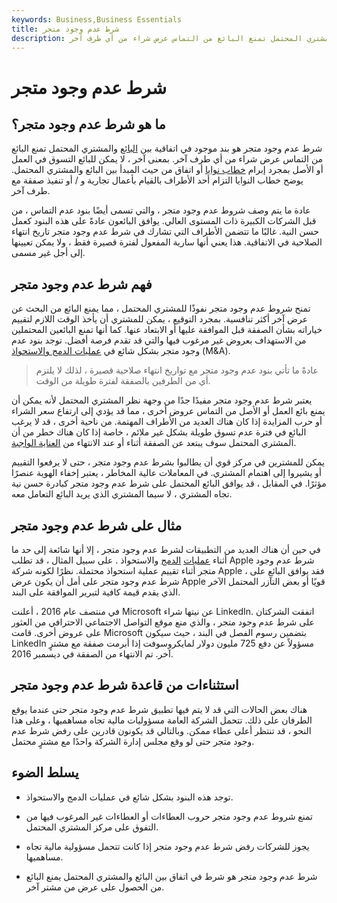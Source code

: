 ```yaml
---
keywords: Business,Business Essentials
title: شرط عدم وجود متجر
description: شرط عدم وجود متجر هو بند موجود في اتفاقية بين البائع والمشتري المحتمل تمنع البائع من التماس عرض شراء من أي طرف آخر.
---
```


# شرط عدم وجود متجر
## ما هو شرط عدم وجود متجر؟

شرط عدم وجود متجر هو بند موجود في اتفاقية بين [البائع](/seller) والمشتري المحتمل تمنع البائع من التماس عرض شراء من أي طرف آخر. بمعنى آخر ، لا يمكن للبائع التسوق في العمل أو الأصل بمجرد إبرام [خطاب نوايا](/letterofintent) أو اتفاق من حيث المبدأ بين البائع والمشتري المحتمل. يوضح خطاب النوايا التزام أحد الأطراف بالقيام بأعمال تجارية و / أو تنفيذ صفقة مع طرف آخر.

عادة ما يتم وصف شروط عدم وجود متجر ، والتي تسمى أيضًا بنود عدم التماس ، من قبل الشركات الكبيرة ذات المستوى العالي. يوافق البائعون عادةً على هذه البنود كعمل حسن النية. غالبًا ما تتضمن الأطراف التي تشارك في شرط عدم وجود متجر تاريخ انتهاء الصلاحية في الاتفاقية. هذا يعني أنها سارية المفعول لفترة قصيرة فقط ، ولا يمكن تعيينها إلى أجل غير مسمى.

## فهم شرط عدم وجود متجر

تمنح شروط عدم وجود متجر نفوذًا للمشتري المحتمل ، مما يمنع البائع من البحث عن عرض آخر أكثر تنافسية. بمجرد التوقيع ، يمكن للمشتري أن يأخذ الوقت اللازم لتقييم خياراته بشأن الصفقة قبل الموافقة عليها أو الابتعاد عنها. كما أنها تمنع البائعين المحتملين من الاستهداف بعروض غير مرغوب فيها والتي قد تقدم فرصة أفضل. توجد بنود عدم وجود متجر بشكل شائع في [عمليات الدمج والاستحواذ](/mergersandacquisitions) (M&A).

> عادةً ما تأتي بنود عدم وجود متجر مع تواريخ انتهاء صلاحية قصيرة ، لذلك لا يلتزم أي من الطرفين بالصفقة لفترة طويلة من الوقت.

>

يعتبر شرط عدم وجود متجر مفيدًا جدًا من وجهة نظر المشتري المحتمل لأنه يمكن أن يمنع بائع العمل أو الأصل من التماس عروض أخرى ، مما قد يؤدي إلى ارتفاع سعر الشراء أو حرب المزايدة إذا كان هناك العديد من الأطراف المهتمة. من ناحية أخرى ، قد لا يرغب البائع في فترة عدم تسوق طويلة بشكل غير ملائم ، خاصة إذا كان هناك خطر من أن المشتري المحتمل سوف يبتعد عن الصفقة أثناء أو عند الانتهاء من [العناية الواجبة](/duediligence).

يمكن للمشترين في مركز قوي أن يطالبوا بشرط عدم وجود متجر ، حتى لا يرفعوا التقييم أو يشيروا إلى اهتمام المشتري. في المعاملات عالية المخاطر ، يعتبر إخفاء الهوية عنصرًا مؤثرًا. في المقابل ، قد يوافق البائع المحتمل على شرط عدم وجود متجر كبادرة حسن نية تجاه المشتري ، لا سيما المشتري الذي يريد البائع التعامل معه.

## مثال على شرط عدم وجود متجر

في حين أن هناك العديد من التطبيقات لشرط عدم وجود متجر ، إلا أنها شائعة إلى حد ما أثناء [عمليات](/acquisition) [الدمج](/merger) والاستحواذ . على سبيل المثال ، قد تطلب Apple شرط عدم وجود متجر أثناء تقييم عملية استحواذ محتملة. نظرًا لكونه شركة Apple ، فقد يوافق البائع على شرط عدم وجود متجر على أمل أن يكون عرض Apple قويًا أو بعض التآزر المحتمل الآخر الذي يقدم قيمة كافية لتبرير الموافقة على البند.

في منتصف عام 2016 ، أعلنت Microsoft عن نيتها شراء LinkedIn. اتفقت الشركتان على شرط عدم وجود متجر ، والذي منع موقع التواصل الاجتماعي الاحترافي من العثور على عروض أخرى. قامت Microsoft بتضمين رسوم الفصل في البند ، حيث سيكون LinkedIn مسؤولاً عن دفع 725 مليون دولار لمايكروسوفت إذا أبرمت صفقة مع مشترٍ آخر. تم الانتهاء من الصفقة في ديسمبر 2016.

## استثناءات من قاعدة شرط عدم وجود متجر

هناك بعض الحالات التي قد لا يتم فيها تطبيق شرط عدم وجود متجر حتى عندما يوقع الطرفان على ذلك. تتحمل الشركة العامة مسؤوليات مالية تجاه مساهميها ، وعلى هذا النحو ، قد تنتظر أعلى عطاء ممكن. وبالتالي قد يكونون قادرين على رفض شرط عدم وجود متجر حتى لو وقع مجلس إدارة الشركة واحدًا مع مشترٍ محتمل.

## يسلط الضوء

- توجد هذه البنود بشكل شائع في عمليات الدمج والاستحواذ.

- تمنع شروط عدم وجود متجر حروب العطاءات أو العطاءات غير المرغوب فيها من التفوق على مركز المشتري المحتمل.

- يجوز للشركات رفض شرط عدم وجود متجر إذا كانت تتحمل مسؤولية مالية تجاه مساهميها.

- شرط عدم وجود متجر هو شرط في اتفاق بين البائع والمشتري المحتمل يمنع البائع من الحصول على عرض من مشتر آخر.


